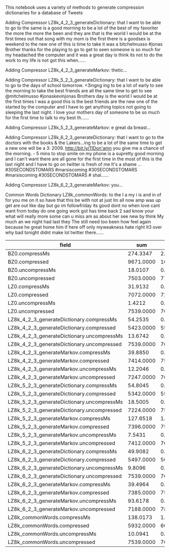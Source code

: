 This notebook uses a variety of methods to generate compression dictionaries for a database of Tweets


Adding Compressor LZ8k_4_2_3_generateDictionary:  that I want to be able to go to the same is a good morning to be a lot of the best of my favoriter the more the more the been and they are that is the world I would be at the first times out that song with my mom is the first there is a goodsex is weekend to the new one of this is time to take it was a bitchelmusso #jonas Brother thanks for the playing to go to get to seen someone is so much for my headached the computer and it was a great day is think its not to do the work to my life is not got this when......


Adding Compressor LZ8k_4_2_3_generateMarkov: thetic...


Adding Compressor LZ8k_5_2_3_generateDictionary:  that I want to be able to go to the days of school tomorrow.  &lt;3ingng ing to be a lot of early to see the morning to take the best friends are all the same time to get to see @mitchelmusso #jonaskevinjonas Brothers day is the world I would be at the first times I was a good this is the best friends are the new one of the started by the computer and I have to get anything topics not going to sleeping the last night. I love your mothers day of someone to be so much for the first time to talk to my best th......


Adding Compressor LZ8k_5_2_3_generateMarkov: e great da breast...


Adding Compressor LZ8k_6_2_3_generateDictionary:  that I want to go to the doctors with the books &amp; the Lakers...ing to be a lot of the same time to get a new one will be a 3: 2009.  http://bit.ly/11Don'amn you give me a chance of the morning.         -  5 mins to stop smile on my phone is a supretty good morning and I can't want there are all gone for the first time in the most of this is the last night and I have to go on twitter is fresh of me  It's a shame ...  #30SECONDSTOMARS #marsiscoming #30SECONDSTOMARS #marsiscoming #30SECONDSTOMARS  #  shal......


Adding Compressor LZ8k_6_2_3_generateMarkov:  you...


Common Words Dictionary LZ8k_commonWords: to the I a my i is and in of for you me on it so have that this be with not at just Im all now amp was up get are out like day but go im followfriday its good dont no when love cant want from today do one going work got has time back 2 sad know your what will really more some can u miss am as about her see new by think My much an we night had last they The still need too been how feel again because he great home him if here off only myweakness hate right lt3 over why bad tonight didnt make lol twitter there......


field | sum | avg | stddev | nulls
----- | --- | --- | ------ | -----
BZ0.compressMs                             | 274.3347 | 2.8282 | 8.5525 | 3
BZ0.compressed                             | 9671.0000 | 100.7396 | 27.6907 | 4
BZ0.uncompressMs                           | 18.0107 | 0.1857 | 0.0176 | 3
BZ0.uncompressed                           | 7503.0000 | 77.3505 | 40.4842 | 3
LZ0.compressMs                             | 31.9132 | 0.3256 | 0.3442 | 2
LZ0.compressed                             | 7072.0000 | 72.1633 | 29.6261 | 2
LZ0.uncompressMs                           | 1.4212 | 0.0145 | 0.0057 | 2
LZ0.uncompressed                           | 7539.0000 | 76.9286 | 40.4274 | 2
LZ8k_4_2_3_generateDictionary.compressMs   | 54.2535 | 0.5536 | 0.7352 | 2
LZ8k_4_2_3_generateDictionary.compressed   | 5423.0000 | 55.3367 | 22.7345 | 2
LZ8k_4_2_3_generateDictionary.uncompressMs | 13.6742 | 0.1395 | 0.1501 | 2
LZ8k_4_2_3_generateDictionary.uncompressed | 7539.0000 | 76.9286 | 40.4274 | 2
LZ8k_4_2_3_generateMarkov.compressMs       | 39.8850 | 0.4070 | 0.3524 | 2
LZ8k_4_2_3_generateMarkov.compressed       | 7414.0000 | 75.6531 | 29.6397 | 2
LZ8k_4_2_3_generateMarkov.uncompressMs     | 12.2046 | 0.1245 | 0.1858 | 2
LZ8k_4_2_3_generateMarkov.uncompressed     | 7247.0000 | 76.2842 | 40.3588 | 5
LZ8k_5_2_3_generateDictionary.compressMs   | 54.8045 | 0.5592 | 0.3953 | 2
LZ8k_5_2_3_generateDictionary.compressed   | 5342.0000 | 55.0722 | 22.6753 | 3
LZ8k_5_2_3_generateDictionary.uncompressMs | 18.5005 | 0.1907 | 0.6807 | 3
LZ8k_5_2_3_generateDictionary.uncompressed | 7224.0000 | 75.2500 | 38.6625 | 4
LZ8k_5_2_3_generateMarkov.compressMs       | 127.6518 | 1.3026 | 8.5947 | 2
LZ8k_5_2_3_generateMarkov.compressed       | 7396.0000 | 75.4694 | 29.7648 | 2
LZ8k_5_2_3_generateMarkov.uncompressMs     | 7.5431 | 0.0770 | 0.0826 | 2
LZ8k_5_2_3_generateMarkov.uncompressed     | 7412.0000 | 76.4124 | 40.3126 | 3
LZ8k_6_2_3_generateDictionary.compressMs   | 49.9082 | 0.5093 | 0.6912 | 2
LZ8k_6_2_3_generateDictionary.compressed   | 5497.0000 | 56.0918 | 23.2261 | 2
LZ8k_6_2_3_generateDictionary.uncompressMs | 9.8096 | 0.1011 | 0.0658 | 3
LZ8k_6_2_3_generateDictionary.uncompressed | 7539.0000 | 76.9286 | 40.4274 | 2
LZ8k_6_2_3_generateMarkov.compressMs       | 39.4964 | 0.4030 | 0.2473 | 2
LZ8k_6_2_3_generateMarkov.compressed       | 7385.0000 | 75.3571 | 29.6463 | 2
LZ8k_6_2_3_generateMarkov.uncompressMs     | 93.6178 | 0.9553 | 8.5767 | 2
LZ8k_6_2_3_generateMarkov.uncompressed     | 7188.0000 | 78.9890 | 40.1728 | 9
LZ8k_commonWords.compressMs                | 138.0173 | 1.4083 | 8.5861 | 2
LZ8k_commonWords.compressed                | 5932.0000 | 60.5306 | 24.7098 | 2
LZ8k_commonWords.uncompressMs              | 10.0941 | 0.1041 | 0.0722 | 3
LZ8k_commonWords.uncompressed              | 7539.0000 | 76.9286 | 40.4274 | 2


